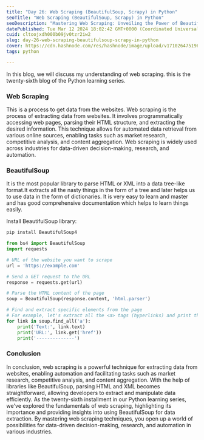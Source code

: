 ```yaml
---
title: "Day 26: Web Scraping (BeautifulSoup, Scrapy) in Python"
seoTitle: "Web Scraping (BeautifulSoup, Scrapy) in Python"
seoDescription: "Mastering Web Scraping: Unveiling the Power of BeautifulSoup and Scrapy in Python"
datePublished: Tue Mar 12 2024 18:02:42 GMT+0000 (Coordinated Universal Time)
cuid: cltoojxdh000b09jv0tzr2iw2
slug: day-26-web-scraping-beautifulsoup-scrapy-in-python
cover: https://cdn.hashnode.com/res/hashnode/image/upload/v1710264751960/20bf08d8-7f59-4cdb-a18a-df875025d655.png
tags: python

---
```


In this blog, we will discuss my understanding of web scraping. this is the twenty-sixth blog of the Python learning series.

### Web Scraping

This is a process to get data from the websites. Web scraping is the process of extracting data from websites. It involves programmatically accessing web pages, parsing their HTML structure, and extracting the desired information. This technique allows for automated data retrieval from various online sources, enabling tasks such as market research, competitive analysis, and content aggregation. Web scraping is widely used across industries for data-driven decision-making, research, and automation.

### BeautifulSoup

It is the most popular library to parse HTML or XML into a data tree-like format.It extracts all the nasty things in the form of a tree and later helps us to use data in the form of dictionaries. It is very easy to learn and master and has good comprehensive documentation which helps to learn things easily.

Install BeautifulSoup library:

```python
pip install BeautifulSoup4
```

```python
from bs4 import BeautifulSoup
import requests

# URL of the website you want to scrape
url = 'https://example.com'

# Send a GET request to the URL
response = requests.get(url)

# Parse the HTML content of the page
soup = BeautifulSoup(response.content, 'html.parser')

# Find and extract specific elements from the page
# For example, let's extract all the <a> tags (hyperlinks) and print their text and href attributes
for link in soup.find_all('a'):
    print('Text:', link.text)
    print('URL:', link.get('href'))
    print('--------------')
```

### Conclusion

In conclusion, web scraping is a powerful technique for extracting data from websites, enabling automation and facilitating tasks such as market research, competitive analysis, and content aggregation. With the help of libraries like BeautifulSoup, parsing HTML and XML becomes straightforward, allowing developers to extract and manipulate data efficiently. As the twenty-sixth installment in our Python learning series, we've explored the fundamentals of web scraping, highlighting its importance and providing insights into using BeautifulSoup for data extraction. By mastering web scraping techniques, you open up a world of possibilities for data-driven decision-making, research, and automation in various industries.